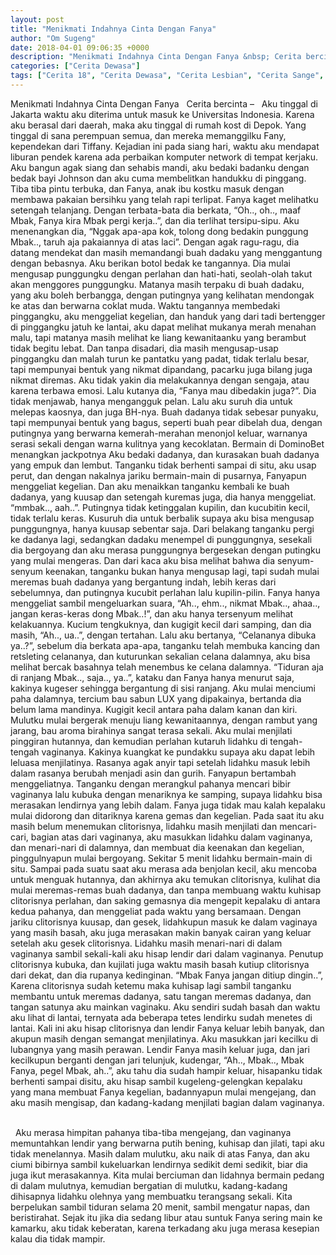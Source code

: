 ```yaml
---
layout: post
title: "Menikmati Indahnya Cinta Dengan Fanya"
author: "Om Sugeng"
date: 2018-04-01 09:06:35 +0000
description: "Menikmati Indahnya Cinta Dengan Fanya &nbsp; Cerita bercinta &#8211;\u00a0 \u00a0Aku tinggal di Jakarta waktu aku diterima untuk masuk ke Universitas Indonesia. Karena aku berasal dari daerah, maka aku tinggal..."
categories: ["Cerita Dewasa"]
tags: ["Cerita 18", "Cerita Dewasa", "Cerita Lesbian", "Cerita Sange", "Cerita Sex"]
---
```



Menikmati Indahnya Cinta Dengan Fanya
&nbsp;
Cerita bercinta &#8211;   Aku tinggal di Jakarta waktu aku diterima untuk masuk ke Universitas Indonesia. Karena aku berasal dari daerah, maka aku tinggal di rumah kost di Depok. Yang tinggal di sana perempuan semua, dan mereka memanggilku Fany, kependekan dari Tiffany.
Kejadian ini pada siang hari, waktu aku mendapat liburan pendek karena ada perbaikan komputer network di tempat kerjaku. Aku bangun agak siang dan sehabis mandi, aku bedaki badanku dengan bedak bayi Johnson dan aku cuma membelitkan handukku di pinggang.
Tiba tiba pintu terbuka, dan Fanya, anak ibu kostku masuk dengan membawa pakaian bersihku yang telah rapi terlipat. Fanya kaget melihatku setengah telanjang.
Dengan terbata-bata dia berkata, &#8220;Oh.., oh.., maaf Mbak, Fanya kira Mbak pergi kerja..&#8221;, dan dia terlihat tersipu-sipu.
Aku menenangkan dia, &#8220;Nggak apa-apa kok, tolong dong bedakin punggung Mbak.., taruh aja pakaiannya di atas laci&#8221;.
Dengan agak ragu-ragu, dia datang mendekat dan masih memandangi buah dadaku yang menggantung dengan bebasnya. Aku berikan botol bedak ke tangannya. Dia mulai mengusap punggungku dengan perlahan dan hati-hati, seolah-olah takut akan menggores punggungku. Matanya masih terpaku di buah dadaku, yang aku boleh berbangga, dengan putingnya yang kelihatan mendongak ke atas dan berwarna coklat muda. Waktu tangannya membedaki pinggangku, aku menggeliat kegelian, dan handuk yang dari tadi bertengger di pinggangku jatuh ke lantai, aku dapat melihat mukanya merah menahan malu, tapi matanya masih melihat ke liang kewanitaanku yang berambut tidak begitu lebat. Dan tanpa disadari, dia masih mengusap-usap pinggangku dan malah turun ke pantatku yang padat, tidak terlalu besar, tapi mempunyai bentuk yang nikmat dipandang, pacarku juga bilang juga nikmat diremas. Aku tidak yakin dia melakukannya dengan sengaja, atau karena terbawa emosi.
Lalu kutanya dia, &#8220;Fanya mau dibedakin juga?&#8221;.
Dia tidak menjawab, hanya mengangguk pelan. Lalu aku suruh dia untuk melepas kaosnya, dan juga BH-nya. Buah dadanya tidak sebesar punyaku, tapi mempunyai bentuk yang bagus, seperti buah pear dibelah dua, dengan putingnya yang berwarna kemerah-merahan menonjol keluar, warnanya serasi sekali dengan warna kulitnya yang kecoklatan. Bermain di DominoBet menangkan jackpotnya
Aku bedaki dadanya, dan kurasakan buah dadanya yang empuk dan lembut. Tanganku tidak berhenti sampai di situ, aku usap perut, dan dengan nakalnya jariku bermain-main di pusarnya, Fanyapun menggeliat kegelian. Dan aku menaikkan tanganku kembali ke buah dadanya, yang kuusap dan setengah kuremas juga, dia hanya menggeliat.
&#8220;mmbak.., aah..&#8221;. Putingnya tidak ketinggalan kupilin, dan kucubitin kecil, tidak terlalu keras. Kusuruh dia untuk berbalik supaya aku bisa mengusap punggungnya, hanya kuusap sebentar saja. Dari belakang tanganku pergi ke dadanya lagi, sedangkan dadaku menempel di punggungnya, sesekali dia bergoyang dan aku merasa punggungnya bergesekan dengan putingku yang mulai mengeras. Dan dari kaca aku bisa melihat bahwa dia senyum-senyum keenakan, tanganku bukan hanya mengusap lagi, tapi sudah mulai meremas buah dadanya yang bergantung indah, lebih keras dari sebelumnya, dan putingnya kucubit perlahan lalu kupilin-pilin.
Fanya hanya menggeliat sambil mengeluarkan suara, &#8220;Ah.., ehm.., nikmat Mbak.., ahaa.., jangan keras-keras dong Mbak..!&#8221;, dan aku hanya tersenyum melihat kelakuannya. Kucium tengkuknya, dan kugigit kecil dari samping, dan dia masih, &#8220;Ah.., ua..&#8221;, dengan tertahan.
Lalu aku bertanya, &#8220;Celananya dibuka ya..?&#8221;, sebelum dia berkata apa-apa, tanganku telah membuka kancing dan retsleting celananya, dan kuturunkan sekalian celana dalamnya, aku bisa melihat bercak basahnya telah menembus ke celana dalamnya.
&#8220;Tiduran aja di ranjang Mbak.., saja.., ya..&#8221;, kataku dan Fanya hanya menurut saja, kakinya kugeser sehingga bergantung di sisi ranjang. Aku mulai menciumi paha dalamnya, tercium bau sabun LUX yang dipakainya, bertanda dia belum lama mandinya. Kugigit kecil antara paha dalam kanan dan kiri. Mulutku mulai bergerak menuju liang kewanitaannya, dengan rambut yang jarang, bau aroma birahinya sangat terasa sekali. Aku mulai menjilati pinggiran hutannya, dan kemudian perlahan kutaruh lidahku di tengah-tengah vaginanya. Kakinya kuangkat ke pundakku supaya aku dapat lebih leluasa menjilatinya. Rasanya agak anyir tapi setelah lidahku masuk lebih dalam rasanya berubah menjadi asin dan gurih. Fanyapun bertambah menggeliatnya. Tanganku dengan merangkul pahanya mencari bibir vaginanya lalu kubuka dengan menariknya ke samping, supaya lidahku bisa merasakan lendirnya yang lebih dalam. Fanya juga tidak mau kalah kepalaku mulai didorong dan ditariknya karena gemas dan kegelian.
Pada saat itu aku masih belum menemukan clitorisnya, lidahku masih menjilati dan mencari-cari, bagian atas dari vaginanya, aku masukkan lidahku dalam vaginanya, dan menari-nari di dalamnya, dan membuat dia keenakan dan kegelian, pinggulnyapun mulai bergoyang. Sekitar 5 menit lidahku bermain-main di situ. Sampai pada suatu saat aku merasa ada benjolan kecil, aku mencoba untuk menguak hutannya, dan akhirnya aku temukan clitorisnya, kulihat dia mulai meremas-remas buah dadanya, dan tanpa membuang waktu kuhisap clitorisnya perlahan, dan saking gemasnya dia mengepit kepalaku di antara kedua pahanya, dan menggeliat pada waktu yang bersamaan. Dengan jariku clitorisnya kuusap, dan gesek, lidahkupun masuk ke dalam vaginaya yang masih basah, aku juga merasakan makin banyak cairan yang keluar setelah aku gesek clitorisnya. Lidahku masih menari-nari di dalam vaginanya sambil sekali-kali aku hisap lendir dari dalam vaginanya. Penutup clitorisnya kubuka, dan kujilati juga waktu masih basah kutiup clitorisnya dari dekat, dan dia rupanya kedinginan.
&#8220;Mbak Fanya jangan ditiup dingin..&#8221;, Karena clitorisnya sudah ketemu maka kuhisap lagi sambil tanganku membantu untuk meremas dadanya, satu tangan meremas dadanya, dan tangan satunya aku mainkan vaginaku. Aku sendiri sudah basah dan waktu aku lihat di lantai, ternyata ada beberapa tetes lendirku sudah menetes di lantai.
Kali ini aku hisap clitorisnya dan lendir Fanya keluar lebih banyak, dan akupun masih dengan semangat menjilatinya. Aku masukkan jari kecilku di lubangnya yang masih perawan. Lendir Fanya masih keluar juga, dan jari kecilkupun berganti dengan jari telunjuk, kudengar, &#8220;Ah.., Mbak.., Mbak Fanya, pegel Mbak, ah..&#8221;, aku tahu dia sudah hampir keluar, hisapanku tidak berhenti sampai disitu, aku hisap sambil kugeleng-gelengkan kepalaku yang mana membuat Fanya kegelian, badannyapun mulai mengejang, dan aku masih mengisap, dan kadang-kadang menjilati bagian dalam vaginanya.
&nbsp;

&nbsp;
Aku merasa himpitan pahanya tiba-tiba mengejang, dan vaginanya memuntahkan lendir yang berwarna putih bening, kuhisap dan jilati, tapi aku tidak menelannya. Masih dalam mulutku, aku naik di atas Fanya, dan aku ciumi bibirnya sambil kukeluarkan lendirnya sedikit demi sedikit, biar dia juga ikut merasakannya. Kita mulai berciuman dan lidahnya bermain pedang di dalam mulutnya, kemudian bergatian di mulutku, kadang-kadang dihisapnya lidahku olehnya yang membuatku terangsang sekali. Kita berpelukan sambil tiduran selama 20 menit, sambil mengatur napas, dan beristirahat.
Sejak itu jika dia sedang libur atau suntuk Fanya sering main ke kamarku, aku tidak keberatan, karena terkadang aku juga merasa kesepian kalau dia tidak mampir.
